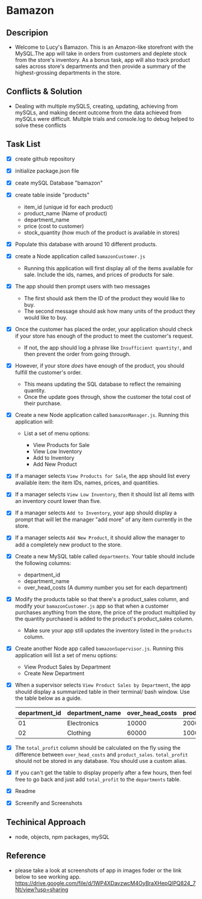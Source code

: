 # Bamazon

## Descripion

-   Welcome to Lucy's Bamazon.
    This is  an Amazon-like storefront with the MySQL.The app will take in orders from customers and deplete stock from the store's inventory. As a bonus task, app will also track product sales across store's departments and then provide a summary of the highest-grossing departments in the store.

## Conflicts & Solution
-   Dealing with multiple mySQLS, creating, updating, achieving from mySQLs, and making decent outcome from the data achieved from         mySQLs were difficult. Multple trials and console.log to debug helped to solve these conflicts

## Task List
-   [x] create github repository 
-   [x] initialize package.json file
-   [x] ceate mySQL Database "bamazon"
-   [x] create table inside "products"
    * item_id (unique id for each product)
    * product_name (Name of product)
    * department_name
    * price (cost to customer)
    * stock_quantity (how much of the product is available in stores)
-   [x] Populate this database with around 10 different products.
-   [x] create a Node application called `bamazonCustomer.js` 
    * Running this application will first display all of the items available for sale. Include the ids, names, and prices of products   for sale.
-   [x] The app should then prompt users with two messages
    * The first should ask them the ID of the product they would like to buy.
    * The second message should ask how many units of the product they would like to buy.
-   [x] Once the customer has placed the order, your application should check if your store has enough of the product to meet the          customer's request.  
    * If not, the app should log a phrase like `Insufficient quantity!`, and then prevent the order from going through.
-   [x] However, if your store _does_ have enough of the product, you should fulfill the customer's order.
    * This means updating the SQL database to reflect the remaining quantity.
    * Once the update goes through, show the customer the total cost of their purchase.

-   [x] Create a new Node application called `bamazonManager.js`. Running this application will:

    * List a set of menu options:

        * View Products for Sale
        * View Low Inventory
        * Add to Inventory
        * Add New Product

-   [x] If a manager selects `View Products for Sale`, the app should list every available item: the item IDs, names, prices, and          quantities.
-   [x] If a manager selects `View Low Inventory`, then it should list all items with an inventory count lower than five.
-   [x] If a manager selects `Add to Inventory`, your app should display a prompt that will let the manager "add more" of any item         currently in the store.
-   [x] If a manager selects `Add New Product`, it should allow the manager to add a completely new product to the store.

-   [x] Create a new MySQL table called `departments`. Your table should include the following columns:
    * department_id
    * department_name
    * over_head_costs (A dummy number you set for each department)
-   [x] Modify the products table so that there's a product_sales column, and modify your `bamazonCustomer.js` app so that when a          customer purchases anything from the store, the price of the product multiplied by the quantity purchased is added to the             product's product_sales column.
    * Make sure your app still updates the inventory listed in the `products` column.
-   [x] Create another Node app called `bamazonSupervisor.js`. Running this application will list a set of menu options:
    * View Product Sales by Department
    * Create New Department
-   [x] When a supervisor selects `View Product Sales by Department`, the app should display a summarized table in their terminal/         bash window. Use the table below as a guide.

     | department_id | department_name | over_head_costs | product_sales | total_profit |
     | ------------- | --------------- | --------------- | ------------- | ------------ |
     | 01            | Electronics     | 10000           | 20000         | 10000        |
     | 02            | Clothing        | 60000           | 100000        | 40000        |
-   [x] The `total_profit` column should be calculated on the fly using the difference between `over_head_costs` and `product_sales`.      `total_profit` should not be stored in any database. You should use a custom alias.
-   [x] If you can't get the table to display properly after a few hours, then feel free to go back and just add `total_profit` to         the `departments` table.
-   [x] Readme
-   [x] Screenify and Screenshots

## Techinical Approach
-   node, objects, npm packages, mySQL

## Reference
-   please take a look at screenshots of app in images foder or the link below to see working app.
    https://drive.google.com/file/d/1WP4XDavzwcM4OyBraXHepQIPQ824_7Nt/view?usp=sharing


